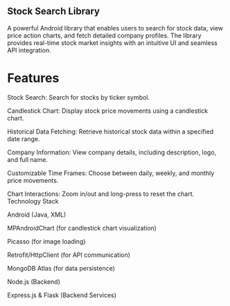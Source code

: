 ## Stock Search Library 

A powerful Android library that enables users to search for stock data, view price action charts, and fetch detailed company profiles. The library provides real-time stock market insights with an intuitive UI and seamless API integration.

# Features

Stock Search: Search for stocks by ticker symbol.

Candlestick Chart: Display stock price movements using a candlestick chart.

Historical Data Fetching: Retrieve historical stock data within a specified date range.

Company Information: View company details, including description, logo, and full name.

Customizable Time Frames: Choose between daily, weekly, and monthly price movements.

Chart Interactions: Zoom in/out and long-press to reset the chart.
Technology Stack

Android (Java, XML)

MPAndroidChart (for candlestick chart visualization)

Picasso (for image loading)

Retrofit/HttpClient (for API communication)

MongoDB Atlas (for data persistence)

Node.js (Backend)

Express.js & Flask (Backend Services)
